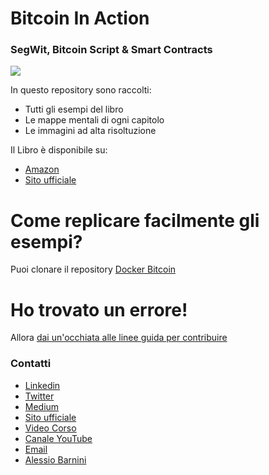 # Bitcoin In Action
### SegWit, Bitcoin Script & Smart Contracts


<img src="https://i.ibb.co/PMLtdJf/Copertina-Youtube.png">


In questo repository sono raccolti:

* Tutti gli esempi del libro 
* Le mappe mentali di ogni capitolo
* Le immagini ad alta risoltuzione

Il Libro è disponibile su:

* [Amazon](https://amzn.to/3pJcXj1)
* [Sito ufficiale](https://bit.ly/38RtF9x)

# Come replicare facilmente gli esempi?
Puoi clonare il repository [Docker Bitcoin](https://github.com/bitcoin-dalla-teoria-alla-pratica/Docker-bitcoin)

# Ho trovato un errore!

Allora [dai un'occhiata alle linee guida per contribuire](CONTRIBUTING.md)

### Contatti
- [Linkedin](http://bit.ly/2H38ovs)
- [Twitter](https://twitter.com/satoshiwantsyou)
- [Medium](https://bitcoin-in-action.medium.com/)
- [Sito ufficiale](https://www.corsobitcoin.com)
- [Video Corso](http://bitcoininaction.com/)
- [Canale YouTube](https://www.youtube.com/BitcoinInAction)
- [Email](mailto:corsobitcoin@gmail.com)
- [Alessio Barnini](https://www.linkedin.com/in/alessiobarnini/)

